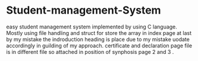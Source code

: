 # Student-management-System
easy student management system implemented by using C language. Mostly using file handling and struct for store the array
in index page at last by my mistake the indroduction heading is place due to my mistake uodate accordingly in guilding of my approach.
certificate and declaration page file is in different file so attached in position of synphosis page 2 and 3 .

